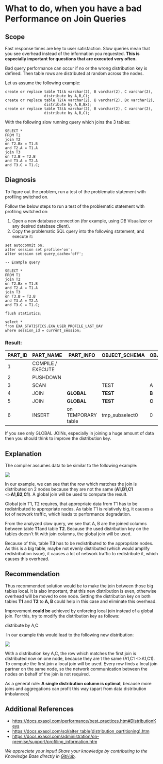 # What to do, when you have a bad Performance on Join Queries 
## Scope

Fast response times are key to user satisfaction. Slow queries mean that you see overhead instead of the information you requested. **This is especially important for questions that are executed very often.**

Bad query performance can occur if no or the wrong distribution key is defined. Then table rows are distributed at random across the nodes. 

Let us assume the following example: 


```
create or replace table T1(A varchar(2), B varchar(2), C varchar(2),   
                  distribute by A,B,C);  
create or replace table T2(A varchar(2), B varchar(2), Bx varchar(2),   
                  distribute by A,B,Bx);  
create or replace table T3(A varchar(2), B varchar(2), C varchar(2),   
                  distribute by A,B,C);
```
With the following slow running query which joins the 3 tables: 


```
SELECT *  
FROM T1  
join T2  
on T2.Bx = T1.B  
and T2.A = T1.A  
join T3  
on T3.B = T2.B  
and T3.A = T2.A  
and T3.C = T1.C;
```
## Diagnosis

To figure out the problem, run a test of the problematic statement with profiling switched on.

Follow the below steps to run a test of the problematic statement with profiling switched on:

1. Open a new database connection (for example, using DB Visualizer or any desired database client).
2. Copy the problematic SQL query into the following statement, and execute it:


```
set autocommit on;  
alter session set profile='on';  
alter session set query_cache='off';  
  
-- Example query  
  
SELECT *  
FROM T1  
join T2  
on T2.Bx = T1.B  
and T2.A = T1.A  
join T3  
on T3.B = T2.B  
and T3.A = T2.A  
and T3.C = T1.C;  
  
flush statistics;  
  
select *  
from EXA_STATISTICS.EXA_USER_PROFILE_LAST_DAY  
where session_id = current_session;
```
### Result:



| **PART_ID** | **PART_NAME** | **PART_INFO** | **OBJECT_SCHEMA** | **OBJECT_NAME** | **OBJECT_ROWS** | **OUT_ROWS** |
| --- | --- | --- | --- | --- | --- | --- |
| 1 | COMPILE / EXECUTE |   |   |   |   |   |
| 2 | PUSHDOWN |   |   |   |   |   |
| 3 | SCAN |   | TEST | A | 4356367676 | 9664506 |
| 4 | JOIN | **GLOBAL** | **TEST** | **B** | 513087803 | 1325798 |
| 5 | JOIN | **GLOBAL** | **TEST** | **C** | 6772480 | 0 |
| 6 | INSERT | on TEMPORARY table | tmp_subselect0 | 0 | 

If you see only GLOBAL JOINs, especially in joining a huge amount of data then you should think to improve the distribution key.

## Explanation

The compiler assumes data to be similar to the following example:

![](images/join_performance1.PNG)

In our example, we can see that the row which matches the join is distributed on 2 nodes because they are not the same (**A1,B1**,**C1** <>**A1,B2**,**C1**). A global join will be used to compute the result.

Global join T1, T2 requires, that appropriate data from T1 has to be redistributed to appropriate nodes. As table T1 is relatively big, it causes a lot of network traffic, which leads to performance degradation. 

From the analyzed slow query, we see that A, B are the joined columns between table **T1**and table **T2**. Because the used distribution key on the tables doesn't fit with join columns, the global join will be used.

Because of this, table **T3** has to be redistributed to the appropriate nodes. As this is a big table, maybe not evenly distributed (which would amplify redistribution issue), it causes a lot of network traffic to redistribute it, which causes this overhead.

## Recommendation

Thus recommended solution would be to make the join between those big tables local. It is also important, that this new distribution is even, otherwise overhead will be moved to one node. Setting the distribution key on both tables **T1** and **T2** to **A, B** could help in this case and eliminate this overhead.

Improvement **could be** achieved by enforcing local join instead of a global join. For this, try to modify the distribution key as follows:

distribute by A,C

 In our example this would lead to the following new distribution:

![](images/join_performance2.PNG)

With a distribution key A,C, the row which matches the first join is distributed now on one node, because they are t the same (A1,C1 <>A1,C1). To compute the first join a local join will be used. Every row finds a local join partner on the same node, so the network communication between the nodes on behalf of the join is not required.

As a general rule: **A single distribution column is optimal**, because more joins and aggregations can profit this way (apart from data distribution imbalances)

## Additional References

* <https://docs.exasol.com/performance/best_practices.htm#DistributionKeys>
* <https://docs.exasol.com/sql/alter_table(distribution_partitioning).htm>
* <https://docs.exasol.com/administration/on-premise/support/profiling_information.htm>

*We appreciate your input! Share your knowledge by contributing to the Knowledge Base directly in [GitHub](https://github.com/exasol/public-knowledgebase).* 